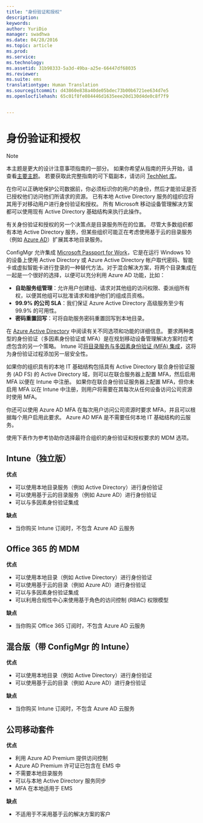 ```yaml
---
title: "身份验证和授权"
description: 
keywords: 
author: YuriDio
manager: swadhwa
ms.date: 04/28/2016
ms.topic: article
ms.prod: 
ms.service: 
ms.technology: 
ms.assetid: 31b98333-5a3d-49ba-a25e-66447df68035
ms.reviewer: 
ms.suite: ems
translationtype: Human Translation
ms.sourcegitcommit: d43860e838a40de05bdec73b00b6721ee634d7e5
ms.openlocfilehash: 65c01f8fe084446d1635eee20d130d4de0c8f7f9


---
```


# 身份验证和授权

>[!NOTE]
>本主题是更大的设计注意事项指南的一部分。 如果你希望从指南的开头开始，请查看[主要主题](mdm-design-considerations-guide.md)。 若要获取此完整指南的可下载副本，请访问 [TechNet 库](https://gallery.technet.microsoft.com/Mobile-Device-Management-7d401582)。

在你可以正确地保护公司数据前，你必须标识你的用户的身份，然后才能验证是否已授权他们访问他们所请求的资源。 已有本地 Active Directory 服务的组织应将其用于对移动用户进行身份验证和授权。 所有 Microsoft 移动设备管理解决方案都可以使用现有 Active Directory 基础结构来执行此操作。 

有关身份验证和授权的另一个决策点是目录服务所在的位置。 尽管大多数组织都有本地 Active Directory 服务，但某些组织可能正在考虑使用基于云的目录服务（例如 [Azure AD](http://azure.microsoft.com/documentation/articles/active-directory-whatis/)）扩展其本地目录服务。 

ConfigMgr 允许集成 [Microsoft Passport for Work](https://technet.microsoft.com/library/mt488797.aspx)，它是在运行 Windows 10 的设备上使用 Active Directory 或 Azure Active Directory 帐户取代密码、智能卡或虚拟智能卡进行登录的一种替代方法。对于混合解决方案，将两个目录集成在一起是一个很好的选择，以便可以充分利用 Azure AD 功能，比如：

- **自助服务组管理**：允许用户创建组、请求对其他组的访问权限、委派组所有权，以便其他组可以批准请求和维护他们的组成员资格。
- **99.9% 的公司 SLA**：我们保证 Azure Active Directory 高级服务至少有 99.9% 的可用性。
- **密码重置回写**：可将自助服务密码重置回写到本地目录。

在 [Azure Active Directory](https://msdn.microsoft.com/library/azure/dn532272.aspx) 中阅读有关不同选项和功能的详细信息。
要求两种类型的身份验证（多因素身份验证或 MFA）是在规划移动设备管理解决方案时应考虑包含的另一个策略。 Intune 可[将目录服务与多因素身份验证 (MFA) 集成](https://technet.microsoft.com/library/dn889751.aspx)，这将为身份验证过程添加另一层安全性。 

如果你的组织具有的本地 IT 基础结构包括具有 Active Directory 联合身份验证服务 (AD FS) 的 Active Directory 域，则可以在联合服务器上配置 MFA，然后启用 MFA 以便在 Intune 中注册。 如果你在联合身份验证服务器上配置 MFA，但你未启用 MFA 以在 Intune 中注册，则用户将需要在其每次从任何设备访问公司资源时使用 MFA。 

你还可以使用 Azure AD MFA 在每次用户访问公司资源时要求 MFA，并且可以根据每个用户启用此要求。 Azure AD MFA 是不需要任何本地 IT 基础结构的云服务。

使用下表作为参考协助你选择最符合组织的身份验证和授权要求的 MDM 选项。

## Intune（独立版）

**优点**

- 可以使用本地目录服务（例如 Active Directory）进行身份验证
- 可以使用基于云的目录服务（例如 Azure AD）进行身份验证
- 可以与多因素身份验证集成

**缺点**

- 当你购买 Intune 订阅时，不包含 Azure AD 云服务

## Office 365 的 MDM

**优点**

- 可以使用本地目录（例如 Active Directory）进行身份验证
- 可以使用基于云的目录（例如 Azure AD）进行身份验证
- 可以与多因素身份验证集成
- 可以利用合规性中心来使用基于角色的访问控制 (RBAC) 权限模型

**缺点**

- 当你购买 Office 365 订阅时，不包含 Azure AD 云服务

## 混合版（带 ConfigMgr 的 Intune）

**优点**

- 可以使用本地目录（例如 Active Directory）进行身份验证
- 可以使用基于云的目录（例如 Azure AD）进行身份验证

**缺点**

- 当你购买 Intune 订阅时，不包含 Azure AD 云服务

## 公司移动套件

**优点**

- 利用 Azure AD Premium 提供访问控制
- Azure AD Premium 许可证已包含在 EMS 中
- 不需要本地目录服务
- 可以与本地 Active Directory 服务同步
- MFA 在本地适用于 EMS

**缺点**

- 不适用于不采用基于云的解决方案的客户




<!--HONumber=Jun16_HO4-->


